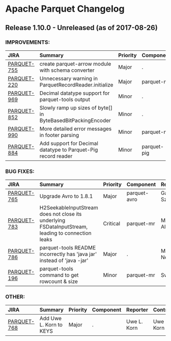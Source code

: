
<!---
# Licensed to the Apache Software Foundation (ASF) under one
# or more contributor license agreements.  See the NOTICE file
# distributed with this work for additional information
# regarding copyright ownership.  The ASF licenses this file
# to you under the Apache License, Version 2.0 (the
# "License"); you may not use this file except in compliance
# with the License.  You may obtain a copy of the License at
#
#     http://www.apache.org/licenses/LICENSE-2.0
#
# Unless required by applicable law or agreed to in writing, software
# distributed under the License is distributed on an "AS IS" BASIS,
# WITHOUT WARRANTIES OR CONDITIONS OF ANY KIND, either express or implied.
# See the License for the specific language governing permissions and
# limitations under the License.
-->
# Apache Parquet Changelog

## Release 1.10.0 - Unreleased (as of 2017-08-26)



### IMPROVEMENTS:

| JIRA | Summary | Priority | Component | Reporter | Contributor |
|:---- |:---- | :--- |:---- |:---- |:---- |
| [PARQUET-755](https://issues.apache.org/jira/browse/PARQUET-755) | create parquet-arrow module with schema converter |  Major | . | Julien Le Dem | Julien Le Dem |
| [PARQUET-220](https://issues.apache.org/jira/browse/PARQUET-220) | Unnecessary warning in ParquetRecordReader.initialize |  Major | parquet-mr | Konstantin Shaposhnikov | Reuben Kuhnert |
| [PARQUET-969](https://issues.apache.org/jira/browse/PARQUET-969) | Decimal datatype support for parquet-tools output |  Minor | . | Dan Fowler |  |
| [PARQUET-852](https://issues.apache.org/jira/browse/PARQUET-852) | Slowly ramp up sizes of byte[] in ByteBasedBitPackingEncoder |  Minor | . | John Jenkins |  |
| [PARQUET-990](https://issues.apache.org/jira/browse/PARQUET-990) | More detailed error messages in footer parsing |  Minor | parquet-mr | Andrew Ash | Andrew Ash |
| [PARQUET-884](https://issues.apache.org/jira/browse/PARQUET-884) | Add support for Decimal datatype to Parquet-Pig record reader |  Minor | parquet-pig | Ellen Kletscher | Ellen Kletscher |


### BUG FIXES:

| JIRA | Summary | Priority | Component | Reporter | Contributor |
|:---- |:---- | :--- |:---- |:---- |:---- |
| [PARQUET-765](https://issues.apache.org/jira/browse/PARQUET-765) | Upgrade Avro to 1.8.1 |  Major | parquet-avro | Gabor Szadovszky | Gabor Szadovszky |
| [PARQUET-783](https://issues.apache.org/jira/browse/PARQUET-783) | H2SeekableInputStream does not close its underlying FSDataInputStream, leading to connection leaks |  Critical | parquet-mr | Michael Allman | Michael Allman |
| [PARQUET-786](https://issues.apache.org/jira/browse/PARQUET-786) | parquet-tools README incorrectly has 'java jar' instead of 'java -jar' |  Major | . | Mark Nelson | Mark Nelson |
| [PARQUET-196](https://issues.apache.org/jira/browse/PARQUET-196) | parquet-tools command to get rowcount & size |  Minor | parquet-mr | Swapnil |  |


### OTHER:

| JIRA | Summary | Priority | Component | Reporter | Contributor |
|:---- |:---- | :--- |:---- |:---- |:---- |
| [PARQUET-768](https://issues.apache.org/jira/browse/PARQUET-768) | Add Uwe L. Korn to KEYS |  Major | . | Uwe L. Korn | Uwe L. Korn |



